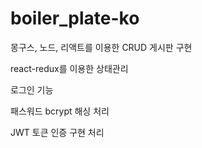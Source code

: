 # boiler_plate-ko

몽구스, 노드, 리액트를 이용한 CRUD 게시판 구현

react-redux를 이용한 상태관리

로그인 기능

패스워드 bcrypt 해싱 처리

JWT 토큰 인증 구현 처리



